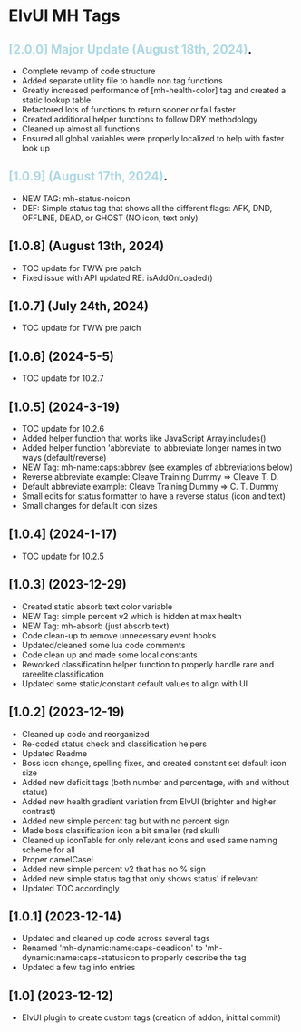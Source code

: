 # ElvUI MH Tags

## <span style="color:lightblue">[2.0.0] Major Update (August 18th, 2024)</span>.

- Complete revamp of code structure
- Added separate utility file to handle non tag functions
- Greatly increased performance of [mh-health-color] tag and created a static lookup table
- Refactored lots of functions to return sooner or fail faster
- Created additional helper functions to follow DRY methodology
- Cleaned up almost all functions
- Ensured all global variables were properly localized to help with faster look up

## <span style="color:lightblue">[1.0.9] (August 17th, 2024)</span>.

- NEW TAG: mh-status-noicon
- DEF: Simple status tag that shows all the different flags: AFK, DND, OFFLINE, DEAD, or GHOST (NO icon, text only)

## [1.0.8] (August 13th, 2024)

- TOC update for TWW pre patch
- Fixed issue with API updated RE: isAddOnLoaded()

## [1.0.7] (July 24th, 2024)

- TOC update for TWW pre patch

## [1.0.6] (2024-5-5)

- TOC update for 10.2.7

## [1.0.5] (2024-3-19)

- TOC update for 10.2.6
- Added helper function that works like JavaScript Array.includes()
- Added helper function 'abbreviate' to abbreviate longer names in two ways (default/reverse)
- NEW Tag: mh-name:caps:abbrev (see examples of abbreviations below)
- Reverse abbreviate example: Cleave Training Dummy => Cleave T. D.
- Default abbreviate example: Cleave Training Dummy => C. T. Dummy
- Small edits for status formatter to have a reverse status (icon and text)
- Small changes for default icon sizes

## [1.0.4] (2024-1-17)

- TOC update for 10.2.5

## [1.0.3] (2023-12-29)

- Created static absorb text color variable
- NEW Tag: simple percent v2 which is hidden at max health
- NEW Tag: mh-absorb (just absorb text)
- Code clean-up to remove unnecessary event hooks
- Updated/cleaned some lua code comments
- Code clean up and made some local constants
- Reworked classification helper function to properly handle rare and rareelite classification
- Updated some static/constant default values to align with UI

## [1.0.2] (2023-12-19)

- Cleaned up code and reorganized
- Re-coded status check and classification helpers
- Updated Readme
- Boss icon change, spelling fixes, and created constant set default icon size
- Added new deficit tags (both number and percentage, with and without status)
- Added new health gradient variation from ElvUI (brighter and higher contrast)
- Added new simple percent tag but with no percent sign
- Made boss classification icon a bit smaller (red skull)
- Cleaned up iconTable for only relevant icons and used same naming scheme for all
- Proper camelCase!
- Added new simple percent v2 that has no % sign
- Added new simple status tag that only shows status' if relevant
- Updated TOC accordingly

## [1.0.1] (2023-12-14)

- Updated and cleaned up code across several tags
- Renamed 'mh-dynamic:name:caps-deadicon' to 'mh-dynamic:name:caps-statusicon to properly describe the tag
- Updated a few tag info entries

## [1.0] (2023-12-12)

- ElvUI plugin to create custom tags (creation of addon, initital commit)
